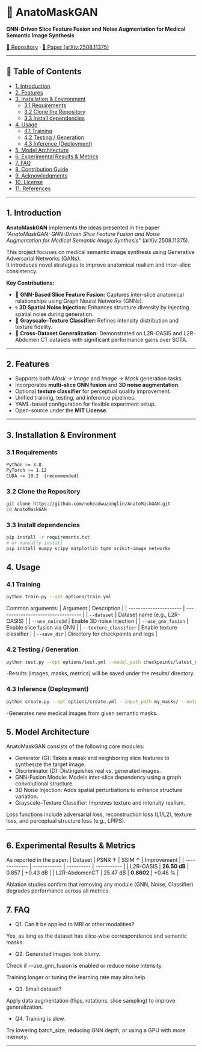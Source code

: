# 🧠 AnatoMaskGAN
**GNN-Driven Slice Feature Fusion and Noise Augmentation for Medical Semantic Image Synthesis**

[📂 Repository](https://github.com/noheadwuzonglin/AnatoMaskGAN/tree/main) · [📄 Paper (arXiv:2508.11375)](https://arxiv.org/abs/2508.11375)

---

## 📑 Table of Contents
- [1. Introduction](#1-introduction)
- [2. Features](#2-features)
- [3. Installation & Environment](#3-installation--environment)
  - [3.1 Requirements](#31-requirements)
  - [3.2 Clone the Repository](#32-clone-the-repository)
  - [3.3 Install dependencies](#33-Install-dependencies)
- [4. Usage](#4-usage)
  - [4.1 Training](#41-training)
  - [4.2 Testing / Generation](#42-testing--generation)
  - [4.3 Inference (Deployment)](#43-inference-deployment)
- [5. Model Architecture](#5-model-architecture)
- [6. Experimental Results & Metrics](#6-experimental-results--metrics)
- [7. FAQ](#9-faq)
- [8. Contribution Guide](#10-contribution-guide)
- [9. Acknowledgments](#11-acknowledgments)
- [10. License](#12-license)
- [11. References](#13-references)

---

## 1. Introduction
**AnatoMaskGAN** implements the ideas presented in the paper  
*“AnatoMaskGAN: GNN-Driven Slice Feature Fusion and Noise Augmentation for Medical Semantic Image Synthesis”* (arXiv:2508.11375).

This project focuses on medical semantic image synthesis using Generative Adversarial Networks (GANs).  
It introduces novel strategies to improve anatomical realism and inter-slice consistency.

**Key Contributions:**
- 💠 **GNN-Based Slice Feature Fusion:** Captures inter-slice anatomical relationships using Graph Neural Networks (GNNs).
- 🌀 **3D Spatial Noise Injection:** Enhances structure diversity by injecting spatial noise during generation.
- 🧩 **Grayscale–Texture Classifier:** Refines intensity distribution and texture fidelity.
- 🧠 **Cross-Dataset Generalization:** Demonstrated on L2R-OASIS and L2R-Abdomen CT datasets with significant performance gains over SOTA.

---

## 2. Features
- Supports both *Mask → Image* and *Image → Mask* generation tasks.  
- Incorporates **multi-slice GNN fusion** and **3D noise augmentation**.  
- Optional **texture classifier** for perceptual quality improvement.  
- Unified training, testing, and inference pipelines.  
- YAML-based configuration for flexible experiment setup.  
- Open-source under the **MIT License**.

---

## 3. Installation & Environment

### 3.1 Requirements
```bash
Python >= 3.8
PyTorch >= 1.12
CUDA >= 10.2  (recommended)

```

### 3.2 Clone the Repository
```bash
git clone https://github.com/noheadwuzonglin/AnatoMaskGAN.git
cd AnatoMaskGAN

```

### 3.3 Install dependencies
```bash
pip install -r requirements.txt
# or manually install
pip install numpy scipy matplotlib tqdm scikit-image networkx

```

## 4. Usage

### 4.1 Training
```bash
python train.py --opt options/train.yml
```
Common arguments:
| Argument               | Description                        |
| ---------------------- | ---------------------------------- |
| `--dataset`            | Dataset name (e.g., L2R-OASIS)     |
| `--use_noise3d`        | Enable 3D noise injection          |
| `--use_gnn_fusion`     | Enable slice fusion via GNN        |
| `--texture_classifier` | Enable texture classifier          |
| `--save_dir`           | Directory for checkpoints and logs |




### 4.2 Testing / Generation
```bash
python test.py --opt options/test.yml --model_path checkpoints/latest_net_G.pth
```
-Results (images, masks, metrics) will be saved under the results/ directory.


### 4.3 Inference (Deployment)
```bash
python create.py --opt options/create.yml --input_path my_masks/ --output_path my_images/
```
-Generates new medical images from given semantic masks.

## 5. Model Architecture
AnatoMaskGAN consists of the following core modules:
- Generator (G): Takes a mask and neighboring slice features to synthesize the target image.
- Discriminator (D): Distinguishes real vs. generated images.
- GNN-Fusion Module: Models inter-slice dependency using a graph convolutional structure.
- 3D Noise Injection: Adds spatial perturbations to enhance structure variation.
- Grayscale–Texture Classifier: Improves texture and intensity realism.

Loss functions include adversarial loss, reconstruction loss (L1/L2), texture loss, and perceptual structure loss (e.g., LPIPS).

---

## 6. Experimental Results & Metrics
As reported in the paper:
| Dataset       | PSNR ↑       | SSIM ↑     | Improvement |
| ------------- | ------------ | ---------- | ----------- |
| L2R-OASIS     | **26.50 dB** | 0.857      | +0.43 dB    |
| L2R-AbdomenCT | 25.47 dB     | **0.8602** | +0.48 %     |

Ablation studies confirm that removing any module (GNN, Noise, Classifier) degrades performance across all metrics.



## 7. FAQ
- Q1. Can it be applied to MRI or other modalities?
  
Yes, as long as the dataset has slice-wise correspondence and semantic masks.
- Q2. Generated images look blurry.

Check if --use_gnn_fusion is enabled or reduce noise intensity.

Training longer or tuning the learning rate may also help.
- Q3. Small dataset?
  
Apply data augmentation (flips, rotations, slice sampling) to improve generalization.
- Q4. Training is slow.
  
Try lowering batch_size, reducing GNN depth, or using a GPU with more memory.

---
